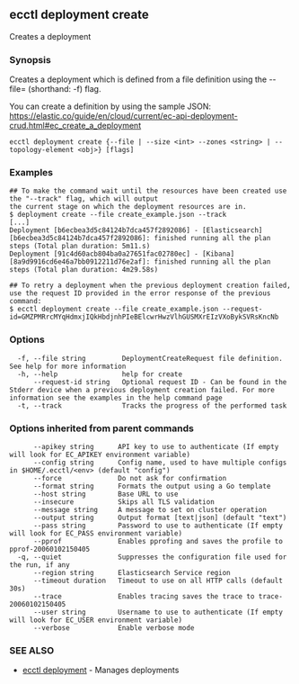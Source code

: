## ecctl deployment create

Creates a deployment

### Synopsis

Creates a deployment which is defined from a file definition using the --file=<file path> (shorthand: -f) flag.

You can create a definition by using the sample JSON:
  https://elastic.co/guide/en/cloud/current/ec-api-deployment-crud.html#ec_create_a_deployment

```
ecctl deployment create {--file | --size <int> --zones <string> | --topology-element <obj>} [flags]
```

### Examples

```
## To make the command wait until the resources have been created use the "--track" flag, which will output 
the current stage on which the deployment resources are in.
$ deployment create --file create_example.json --track
[...]
Deployment [b6ecbea3d5c84124b7dca457f2892086] - [Elasticsearch][b6ecbea3d5c84124b7dca457f2892086]: finished running all the plan steps (Total plan duration: 5m11.s)
Deployment [91c4d60acb804ba0a27651fac02780ec] - [Kibana][8a9d9916cd6e46a7bb0912211d76e2af]: finished running all the plan steps (Total plan duration: 4m29.58s)

## To retry a deployment when the previous deployment creation failed, use the request ID provided in the error response of the previous command:
$ ecctl deployment create --file create_example.json --request-id=GMZPMRrcMYqHdmxjIQkHbdjnhPIeBElcwrHwzVlhGUSMXrEIzVXoBykSVRsKncNb
```

### Options

```
  -f, --file string         DeploymentCreateRequest file definition. See help for more information
  -h, --help                help for create
      --request-id string   Optional request ID - Can be found in the Stderr device when a previous deployment creation failed. For more information see the examples in the help command page
  -t, --track               Tracks the progress of the performed task
```

### Options inherited from parent commands

```
      --apikey string      API key to use to authenticate (If empty will look for EC_APIKEY environment variable)
      --config string      Config name, used to have multiple configs in $HOME/.ecctl/<env> (default "config")
      --force              Do not ask for confirmation
      --format string      Formats the output using a Go template
      --host string        Base URL to use
      --insecure           Skips all TLS validation
      --message string     A message to set on cluster operation
      --output string      Output format [text|json] (default "text")
      --pass string        Password to use to authenticate (If empty will look for EC_PASS environment variable)
      --pprof              Enables pprofing and saves the profile to pprof-20060102150405
  -q, --quiet              Suppresses the configuration file used for the run, if any
      --region string      Elasticsearch Service region
      --timeout duration   Timeout to use on all HTTP calls (default 30s)
      --trace              Enables tracing saves the trace to trace-20060102150405
      --user string        Username to use to authenticate (If empty will look for EC_USER environment variable)
      --verbose            Enable verbose mode
```

### SEE ALSO

* [ecctl deployment](ecctl_deployment.md)	 - Manages deployments


